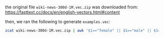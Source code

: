 the original file `wiki-news-300d-1M.vec.zip` was downloaded from:
https://fasttext.cc/docs/en/english-vectors.html#content

then, we ran the following to generate `examples.vec`:

```bash
zcat wiki-news-300d-1M.vec.zip | awk '$1=="female" || $1=="male" || $1=="queen" || $1=="king" || $1=="programming" || $1=="data" || $1=="bike" || $1=="bycicle"' > examples.vec
```
